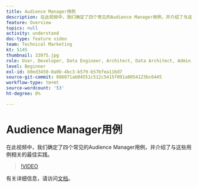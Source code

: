 ```yaml
---
title: Audience Manager用例
description: 在此视频中，我们确定了四个常见的Audience Manager用例，并介绍了与这些用例相关的最佳实践。
feature: Overview
topics: null
activity: understand
doc-type: feature video
team: Technical Marketing
kt: 5145
thumbnail: 33975.jpg
role: User, Developer, Data Engineer, Architect, Data Architect, Admin, Leader
level: Beginner
exl-id: b0ed3450-0a0b-4bc3-b579-b57bfea116d7
source-git-commit: 086071ab04551c512c5415f091a8054123bc6445
workflow-type: tm+mt
source-wordcount: '53'
ht-degree: 0%

---
```


# Audience Manager用例

在此视频中，我们确定了四个常见的Audience Manager用例，并介绍了与这些用例相关的最佳实践。

>[!VIDEO](https://video.tv.adobe.com/v/33975/?quality=12)

有关详细信息，请访问[文档](https://experienceleague.adobe.com/docs/audience-manager/user-guide/aam-home.html?lang=zh-Hans)。
